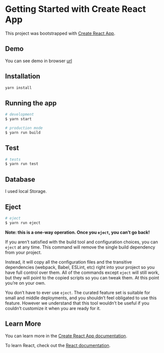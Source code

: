 # Getting Started with Create React App

This project was bootstrapped with [Create React App](https://github.com/facebook/create-react-app).

## Demo

You can see demo in browser [url](https://todo-app-brown-xi.vercel.app/)

## Installation

```bash
yarn install
```

## Running the app

```bash
# development
$ yarn start

# production mode
$ yarn run build
```

## Test

```bash
# tests
$ yarn run test

```

## Database

I used local Storage.

## Eject

```bash
# eject
$ yarn run eject

```

**Note: this is a one-way operation. Once you `eject`, you can’t go back!**

If you aren’t satisfied with the build tool and configuration choices, you can `eject` at any time. This command will remove the single build dependency from your project.

Instead, it will copy all the configuration files and the transitive dependencies (webpack, Babel, ESLint, etc) right into your project so you have full control over them. All of the commands except `eject` will still work, but they will point to the copied scripts so you can tweak them. At this point you’re on your own.

You don’t have to ever use `eject`. The curated feature set is suitable for small and middle deployments, and you shouldn’t feel obligated to use this feature. However we understand that this tool wouldn’t be useful if you couldn’t customize it when you are ready for it.

## Learn More

You can learn more in the [Create React App documentation](https://facebook.github.io/create-react-app/docs/getting-started).

To learn React, check out the [React documentation](https://reactjs.org/).
